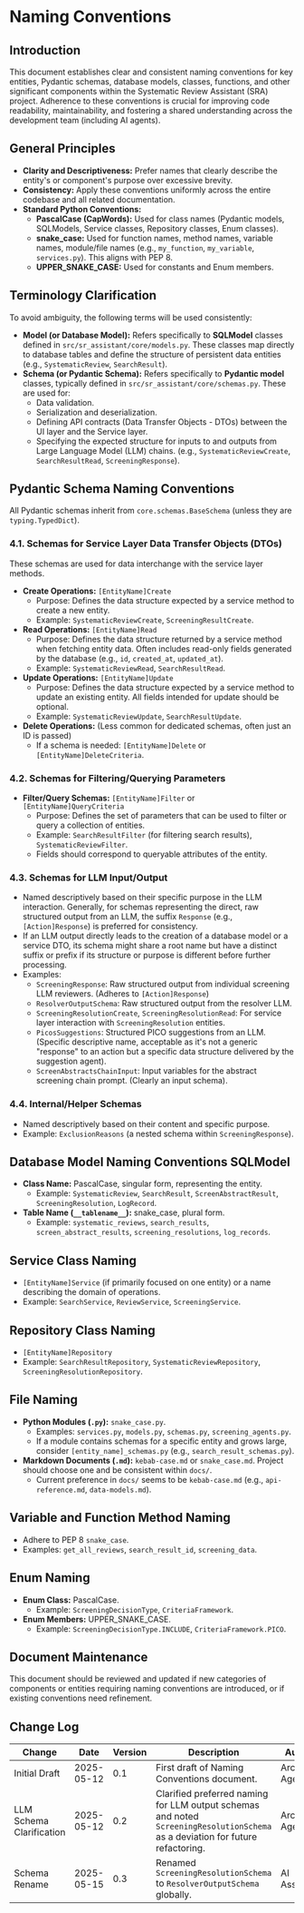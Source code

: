 # Naming Conventions

## Introduction

This document establishes clear and consistent naming conventions for key entities, Pydantic schemas, database models, classes, functions, and other significant components within the Systematic Review Assistant (SRA) project. Adherence to these conventions is crucial for improving code readability, maintainability, and fostering a shared understanding across the development team (including AI agents).

## General Principles

- **Clarity and Descriptiveness:** Prefer names that clearly describe the entity's or component's purpose over excessive brevity.
- **Consistency:** Apply these conventions uniformly across the entire codebase and all related documentation.
- **Standard Python Conventions:**
    - **PascalCase (CapWords):** Used for class names (Pydantic models, SQLModels, Service classes, Repository classes, Enum classes).
    - **snake_case:** Used for function names, method names, variable names, module/file names (e.g., `my_function`, `my_variable`, `services.py`). This aligns with PEP 8.
    - **UPPER_SNAKE_CASE:** Used for constants and Enum members.

## Terminology Clarification

To avoid ambiguity, the following terms will be used consistently:

- **Model (or Database Model):** Refers specifically to **SQLModel** classes defined in `src/sr_assistant/core/models.py`. These classes map directly to database tables and define the structure of persistent data entities (e.g., `SystematicReview`, `SearchResult`).
- **Schema (or Pydantic Schema):** Refers specifically to **Pydantic model** classes, typically defined in `src/sr_assistant/core/schemas.py`. These are used for:
    - Data validation.
    - Serialization and deserialization.
    - Defining API contracts (Data Transfer Objects - DTOs) between the UI layer and the Service layer.
    - Specifying the expected structure for inputs to and outputs from Large Language Model (LLM) chains.
    (e.g., `SystematicReviewCreate`, `SearchResultRead`, `ScreeningResponse`).

## Pydantic Schema Naming Conventions

All Pydantic schemas inherit from `core.schemas.BaseSchema` (unless they are `typing.TypedDict`).

### 4.1. Schemas for Service Layer Data Transfer Objects (DTOs)

These schemas are used for data interchange with the service layer methods.

- **Create Operations:** `[EntityName]Create`
    - Purpose: Defines the data structure expected by a service method to create a new entity.
    - Example: `SystematicReviewCreate`, `ScreeningResultCreate`.
- **Read Operations:** `[EntityName]Read`
    - Purpose: Defines the data structure returned by a service method when fetching entity data. Often includes read-only fields generated by the database (e.g., `id`, `created_at`, `updated_at`).
    - Example: `SystematicReviewRead`, `SearchResultRead`.
- **Update Operations:** `[EntityName]Update`
    - Purpose: Defines the data structure expected by a service method to update an existing entity. All fields intended for update should be optional.
    - Example: `SystematicReviewUpdate`, `SearchResultUpdate`.
- **Delete Operations:** (Less common for dedicated schemas, often just an ID is passed)
    - If a schema is needed: `[EntityName]Delete` or `[EntityName]DeleteCriteria`.

### 4.2. Schemas for Filtering/Querying Parameters

- **Filter/Query Schemas:** `[EntityName]Filter` or `[EntityName]QueryCriteria`
    - Purpose: Defines the set of parameters that can be used to filter or query a collection of entities.
    - Example: `SearchResultFilter` (for filtering search results), `SystematicReviewFilter`.
    - Fields should correspond to queryable attributes of the entity.

### 4.3. Schemas for LLM Input/Output

- Named descriptively based on their specific purpose in the LLM interaction. Generally, for schemas representing the direct, raw structured output from an LLM, the suffix `Response` (e.g., `[Action]Response`) is preferred for consistency.
- If an LLM output directly leads to the creation of a database model or a service DTO, its schema might share a root name but have a distinct suffix or prefix if its structure or purpose is different before further processing.
- Examples:
    - `ScreeningResponse`: Raw structured output from individual screening LLM reviewers. (Adheres to `[Action]Response`)
    - `ResolverOutputSchema`: Raw structured output from the resolver LLM.
    - `ScreeningResolutionCreate`, `ScreeningResolutionRead`: For service layer interaction with `ScreeningResolution` entities.
    - `PicosSuggestions`: Structured PICO suggestions from an LLM. (Specific descriptive name, acceptable as it's not a generic "response" to an action but a specific data structure delivered by the suggestion agent).
    - `ScreenAbstractsChainInput`: Input variables for the abstract screening chain prompt. (Clearly an input schema).

### 4.4. Internal/Helper Schemas

- Named descriptively based on their content and specific purpose.
- Example: `ExclusionReasons` (a nested schema within `ScreeningResponse`).

## Database Model Naming Conventions SQLModel

- **Class Name:** PascalCase, singular form, representing the entity.
    - Example: `SystematicReview`, `SearchResult`, `ScreenAbstractResult`, `ScreeningResolution`, `LogRecord`.
- **Table Name (`__tablename__`):** snake_case, plural form.
    - Example: `systematic_reviews`, `search_results`, `screen_abstract_results`, `screening_resolutions`, `log_records`.

## Service Class Naming

- `[EntityName]Service` (if primarily focused on one entity) or a name describing the domain of operations.
- Example: `SearchService`, `ReviewService`, `ScreeningService`.

## Repository Class Naming

- `[EntityName]Repository`
- Example: `SearchResultRepository`, `SystematicReviewRepository`, `ScreeningResolutionRepository`.

## File Naming

- **Python Modules (`.py`):** `snake_case.py`.
    - Examples: `services.py`, `models.py`, `schemas.py`, `screening_agents.py`.
    - If a module contains schemas for a specific entity and grows large, consider `[entity_name]_schemas.py` (e.g., `search_result_schemas.py`).
- **Markdown Documents (`.md`):** `kebab-case.md` or `snake_case.md`. Project should choose one and be consistent within `docs/`.
    - Current preference in `docs/` seems to be `kebab-case.md` (e.g., `api-reference.md`, `data-models.md`).

## Variable and Function Method Naming

- Adhere to PEP 8 `snake_case`.
- Examples: `get_all_reviews`, `search_result_id`, `screening_data`.

## Enum Naming

- **Enum Class:** PascalCase.
    - Example: `ScreeningDecisionType`, `CriteriaFramework`.
- **Enum Members:** UPPER_SNAKE_CASE.
    - Example: `ScreeningDecisionType.INCLUDE`, `CriteriaFramework.PICO`.

## Document Maintenance

This document should be reviewed and updated if new categories of components or entities requiring naming conventions are introduced, or if existing conventions need refinement.

## Change Log

| Change          | Date       | Version | Description             | Author          |
|-----------------|------------|---------|-------------------------|-----------------|
| Initial Draft   | 2025-05-12 | 0.1     | First draft of Naming Conventions document. | Architect Agent |
| LLM Schema Clarification | 2025-05-12 | 0.2     | Clarified preferred naming for LLM output schemas and noted `ScreeningResolutionSchema` as a deviation for future refactoring. | Architect Agent |
| Schema Rename | 2025-05-15 | 0.3     | Renamed `ScreeningResolutionSchema` to `ResolverOutputSchema` globally. | AI Assistant |
